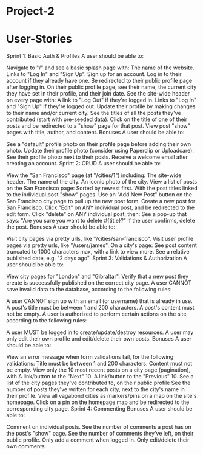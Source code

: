 # Project-2
# User-Stories
Sprint 1: Basic Auth & Profiles
A user should be able to:

Navigate to "/" and see a basic splash page with:
The name of the website.
Links to "Log In" and "Sign Up".
Sign up for an account.
Log in to their account if they already have one.
Be redirected to their public profile page after logging in.
On their public profile page, see their name, the current city they have set in their profile, and their join date.
See the site-wide header on every page with:
A link to "Log Out" if they're logged in.
Links to "Log In" and "Sign Up" if they're logged out.
Update their profile by making changes to their name and/or current city.
See the titles of all the posts they've contributed (start with pre-seeded data).
Click on the title of one of their posts and be redirected to a "show" page for that post.
View post "show" pages with title, author, and content.
Bonuses
A user should be able to:

See a "default" profile photo on their profile page before adding their own photo.
Update their profile photo (consider using Paperclip or Uploadcare).
See their profile photo next to their posts.
Receive a welcome email after creating an account.
Sprint 2: CRUD
A user should be able to:

View the "San Francisco" page (at "/cities/1") including:
The site-wide header.
The name of the city.
An iconic photo of the city.
View a list of posts on the San Francisco page:
Sorted by newest first.
With the post titles linked to the individual post "show" pages.
Use an "Add New Post" button on the San Francisco city page to pull up the new post form.
Create a new post for San Francisco.
Click "Edit" on ANY individual post, and be redirected to the edit form.
Click "delete" on ANY individual post, then:
See a pop-up that says: "Are you sure you want to delete #{title}?"
If the user confirms, delete the post.
Bonuses
A user should be able to:

Visit city pages via pretty urls, like "/cities/san-francisco".
Visit user profile pages via pretty urls, like "/users/james".
On a city's page:
See post content truncated to 1000 characters max, with a link to view more.
See a relative published date, e.g. "2 days ago".
Sprint 3: Validations & Authorization
A user should be able to:

View city pages for "London" and "Gibraltar".
Verify that a new post they create is successfully published on the correct city page.
A user CANNOT save invalid data to the database, according to the following rules:

A user CANNOT sign up with an email (or username) that is already in use.
A post's title must be between 1 and 200 characters.
A post's content must not be empty.
A user is authorized to perform certain actions on the site, according to the following rules:

A user MUST be logged in to create/update/destroy resources.
A user may only edit their own profile and edit/delete their own posts.
Bonuses
A user should be able to:

View an error message when form validations fail, for the following validations:
Title must be between 1 and 200 characters.
Content must not be empty.
View only the 10 most recent posts on a city page (pagination), with
A link/button to the "Next" 10.
A link/button to the "Previous" 10.
See a list of the city pages they've contributed to, on their public profile
See the number of posts they've written for each city, next to the city's name in their profile.
View all vagabond cities as markers/pins on a map on the site's homepage.
Click on a pin on the homepage map and be redirected to the corresponding city page.
Sprint 4: Commenting
Bonuses
A user should be able to:

Comment on individual posts.
See the number of comments a post has on the post's "show" page.
See the number of comments they've left, on their public profile.
Only add a comment when logged in.
Only edit/delete their own comments.
